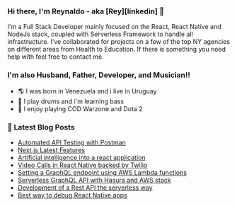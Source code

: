 ### Hi there, I'm Reynaldo - aka [Rey][linkedin] 👋

I'm a Full Stack Developer mainly focused on the React, React Native and NodeJs stack, coupled with Serverless Framework to handle all infrastructure. I've collaborated for projects on a few of the top NY agencies on different areas from Health to Education. If there is something you need help with feel free to contact me.

### I'm also Husband, Father, Developer, and Musician!!

- :earth_americas: I was born in Venezuela and i live in Uruguay
- :musical_note: I play drums and i'm learning bass
- :gun: I enjoy playing COD Warzone and Dota 2

### 📕 Latest Blog Posts

- [Automated API Testing with Postman](https://www.vairix.com/tech-blog/automated-api-testing-with-postman)
- [Next.js Latest Features](https://www.vairix.com/tech-blog/next-js-latest-features)
- [Artificial intelligence into a react application](https://www.vairix.com/tech-blog/artificial-intelligence-is)
- [Video Calls in React Native backed by Twilio](https://www.vairix.com/tech-blog/video-calls-in-react-native-backed-by-twilio)
- [Setting a GraphQL endpoint using AWS Lambda functions](https://www.vairix.com/tech-blog/setting-a-graphql-endpoint-using-aws-lambda-functions)
- [Serverless GraphQL API with Hasura and AWS stack](https://medium.com/@reynaldojesus23/serverless-graphql-api-with-hasura-and-aws-stack-614d4392d8a)
- [Development of a Rest API the serverless way](https://medium.com/@reynaldojesus23/development-of-a-rest-api-the-serverless-way-bbb0a02c44e1)
- [Best way to debug React Native apps](https://www.vairix.com/tech-blog/best-way-to-debug-react-native-apps)

